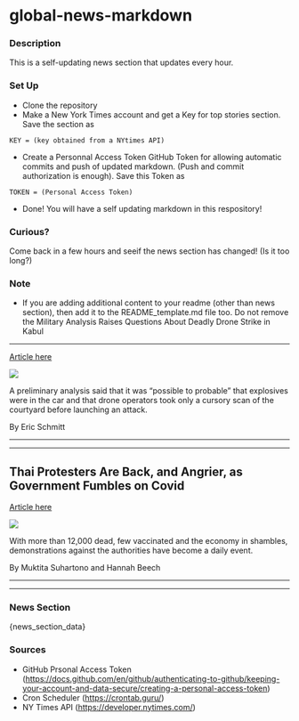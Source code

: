 # global-news-markdown

### Description 
This is a self-updating news section that updates every hour.

### Set Up 
* Clone the repository
* Make a New York Times account and get a Key for top stories section. Save the section as 
 ```
 KEY = (key obtained from a NYtimes API)
 ```
*  Create a Personnal Access Token GitHub Token for allowing automatic commits and push of updated markdown. (Push and commit authorization is enough). Save this Token as 
```
TOKEN = (Personal Access Token)
```
* Done! You will have a self updating markdown in this respository!

### Curious?
Come back in a few hours and seeif the news section has changed! (Is it too long?)

### Note
* If you are adding additional content to your readme (other than news section), then add it to the README_template.md file too. Do not remove the Military Analysis Raises Questions About Deadly Drone Strike in Kabul
---------------------------------------------------------------------

[Article here](https://www.nytimes.com/2021/09/05/us/politics/military-drone-strike-kabul.html)

[![](https://static01.nyt.com/images/2021/09/05/us/politics/05dc-dronestrike/merlin_193892649_2c020f0e-7cc3-4a95-8ec6-bf02df561371-superJumbo.jpg)](https://www.nytimes.com/2021/09/05/us/politics/military-drone-strike-kabul.html)

A preliminary analysis said that it was “possible to probable” that explosives were in the car and that drone operators took only a cursory scan of the courtyard before launching an attack.

By Eric Schmitt

* * *

* * *

Thai Protesters Are Back, and Angrier, as Government Fumbles on Covid
---------------------------------------------------------------------

[Article here](https://www.nytimes.com/2021/09/05/world/asia/thailand-protesters-covid.html)

[![](https://static01.nyt.com/images/2021/09/03/world/00virus-thailand-1/merlin_191014131_750ec6aa-007d-45bd-9c6a-0ec0605a4357-superJumbo.jpg)](https://www.nytimes.com/2021/09/05/world/asia/thailand-protesters-covid.html)

With more than 12,000 dead, few vaccinated and the economy in shambles, demonstrations against the authorities have become a daily event.

By Muktita Suhartono and Hannah Beech

* * *

* * *

### News Section 
{news_section_data}


### Sources 
* GitHub Prsonal Access Token (https://docs.github.com/en/github/authenticating-to-github/keeping-your-account-and-data-secure/creating-a-personal-access-token)
* Cron Scheduler (https://crontab.guru/)
* NY Times API (https://developer.nytimes.com/)
